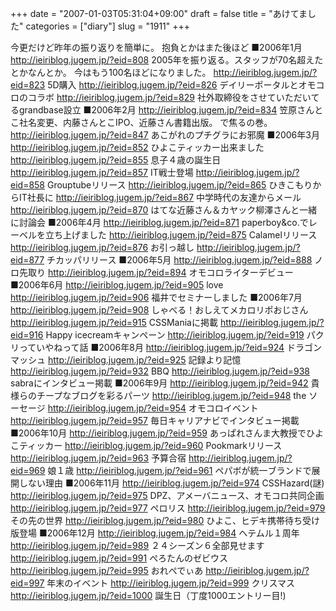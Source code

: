 +++
date = "2007-01-03T05:31:04+09:00"
draft = false
title = "あけてました"
categories = ["diary"]
slug = "1911"
+++

今更だけど昨年の振り返りを簡単に。
抱負とかはまた後ほど
■2006年1月
<a href="http://ieiriblog.jugem.jp/?eid=808" target="_blank">http://ieiriblog.jugem.jp/?eid=808</a>
2005年を振り返る。スタッフが70名超えたとかなんとか。
今はもう100名ほどになりました。
<a href="http://ieiriblog.jugem.jp/?eid=823" target="_blank">http://ieiriblog.jugem.jp/?eid=823</a>
5D購入
<a href="http://ieiriblog.jugem.jp/?eid=826" target="_blank">http://ieiriblog.jugem.jp/?eid=826</a>
デイリーポータルとオモコロのコラボ
<a href="http://ieiriblog.jugem.jp/?eid=829" target="_blank">http://ieiriblog.jugem.jp/?eid=829</a>
社外取締役をさせていただいてるgrandbase設立
■2006年2月
<a href="http://ieiriblog.jugem.jp/?eid=834" target="_blank">http://ieiriblog.jugem.jp/?eid=834</a>
笠原さんとこ社名変更、内藤さんとこIPO、近藤さん書籍出版。
で焦るの巻。
<a href="http://ieiriblog.jugem.jp/?eid=847" target="_blank">http://ieiriblog.jugem.jp/?eid=847</a>
あこがれのプチグラにお邪魔
■2006年3月
<a href="http://ieiriblog.jugem.jp/?eid=852" target="_blank">http://ieiriblog.jugem.jp/?eid=852</a>
ひよこティッカー出来ました
<a href="http://ieiriblog.jugem.jp/?eid=855" target="_blank">http://ieiriblog.jugem.jp/?eid=855</a>
息子４歳の誕生日
<a href="http://ieiriblog.jugem.jp/?eid=857" target="_blank">http://ieiriblog.jugem.jp/?eid=857</a>
IT戦士登場
<a href="http://ieiriblog.jugem.jp/?eid=858" target="_blank">http://ieiriblog.jugem.jp/?eid=858</a>
Grouptubeリリース
<a href="http://ieiriblog.jugem.jp/?eid=865" target="_blank">http://ieiriblog.jugem.jp/?eid=865</a>
ひきこもりからIT社長に
<a href="http://ieiriblog.jugem.jp/?eid=867" target="_blank">http://ieiriblog.jugem.jp/?eid=867</a>
中学時代の友達からメール
<a href="http://ieiriblog.jugem.jp/?eid=870" target="_blank">http://ieiriblog.jugem.jp/?eid=870</a>
はてな近藤さん＆カヤック柳澤さんと一緒に討論会
■2006年4月
<a href="http://ieiriblog.jugem.jp/?eid=871" target="_blank">http://ieiriblog.jugem.jp/?eid=871</a>
paperboy&co.でレーベルを立ち上げました
<a href="http://ieiriblog.jugem.jp/?eid=875" target="_blank">http://ieiriblog.jugem.jp/?eid=875</a>
Calamelリリース
<a href="http://ieiriblog.jugem.jp/?eid=876" target="_blank">http://ieiriblog.jugem.jp/?eid=876</a>
お引っ越し
<a href="http://ieiriblog.jugem.jp/?eid=877" target="_blank">http://ieiriblog.jugem.jp/?eid=877</a>
チカッパリリース
■2006年5月
<a href="http://ieiriblog.jugem.jp/?eid=888" target="_blank">http://ieiriblog.jugem.jp/?eid=888</a>
ノロ先取り
<a href="http://ieiriblog.jugem.jp/?eid=894" target="_blank">http://ieiriblog.jugem.jp/?eid=894</a>
オモコロライターデビュー
■2006年6月
<a href="http://ieiriblog.jugem.jp/?eid=905" target="_blank">http://ieiriblog.jugem.jp/?eid=905</a>
love
<a href="http://ieiriblog.jugem.jp/?eid=906" target="_blank">http://ieiriblog.jugem.jp/?eid=906</a>
福井でセミナーしました
■2006年7月
<a href="http://ieiriblog.jugem.jp/?eid=908" target="_blank">http://ieiriblog.jugem.jp/?eid=908</a>
しゃべる！おしえてメカロリポおじさん
<a href="http://ieiriblog.jugem.jp/?eid=915" target="_blank">http://ieiriblog.jugem.jp/?eid=915</a>
CSSManiaに掲載
<a href="http://ieiriblog.jugem.jp/?eid=916" target="_blank">http://ieiriblog.jugem.jp/?eid=916</a>
Happy icecreamキャンペーン
<a href="http://ieiriblog.jugem.jp/?eid=919" target="_blank">http://ieiriblog.jugem.jp/?eid=919</a>
パクリっていやねって話
■2006年8月
<a href="http://ieiriblog.jugem.jp/?eid=924" target="_blank">http://ieiriblog.jugem.jp/?eid=924</a>
ドラゴンマッシュ
<a href="http://ieiriblog.jugem.jp/?eid=925" target="_blank">http://ieiriblog.jugem.jp/?eid=925</a>
記録より記憶
<a href="http://ieiriblog.jugem.jp/?eid=932" target="_blank">http://ieiriblog.jugem.jp/?eid=932</a>
BBQ
<a href="http://ieiriblog.jugem.jp/?eid=938" target="_blank">http://ieiriblog.jugem.jp/?eid=938</a>
sabraにインタビュー掲載
■2006年9月
<a href="http://ieiriblog.jugem.jp/?eid=942" target="_blank">http://ieiriblog.jugem.jp/?eid=942</a>
貴様らのチープなブログを彩るパーツ
<a href="http://ieiriblog.jugem.jp/?eid=948" target="_blank">http://ieiriblog.jugem.jp/?eid=948</a>
the ソーセージ
<a href="http://ieiriblog.jugem.jp/?eid=954" target="_blank">http://ieiriblog.jugem.jp/?eid=954</a>
オモコロイベント
<a href="http://ieiriblog.jugem.jp/?eid=957" target="_blank">http://ieiriblog.jugem.jp/?eid=957</a>
毎日キャリアナビでインタビュー掲載
■2006年10月
<a href="http://ieiriblog.jugem.jp/?eid=959" target="_blank">http://ieiriblog.jugem.jp/?eid=959</a>
あっぱれさんま大教授でひよこティッカー
<a href="http://ieiriblog.jugem.jp/?eid=960" target="_blank">http://ieiriblog.jugem.jp/?eid=960</a>
Pookmarkリリース
<a href="http://ieiriblog.jugem.jp/?eid=963" target="_blank">http://ieiriblog.jugem.jp/?eid=963</a>
予算合宿
<a href="http://ieiriblog.jugem.jp/?eid=969" target="_blank">http://ieiriblog.jugem.jp/?eid=969</a>
娘１歳
<a href="http://ieiriblog.jugem.jp/?eid=961" target="_blank">http://ieiriblog.jugem.jp/?eid=961</a>
ペパボが統一ブランドで展開しない理由
■2006年11月
<a href="http://ieiriblog.jugem.jp/?eid=974" target="_blank">http://ieiriblog.jugem.jp/?eid=974</a>
CSSHazard(謎)
<a href="http://ieiriblog.jugem.jp/?eid=975" target="_blank">http://ieiriblog.jugem.jp/?eid=975</a>
DPZ、アメーバニュース、オモコロ共同企画
<a href="http://ieiriblog.jugem.jp/?eid=977" target="_blank">http://ieiriblog.jugem.jp/?eid=977</a>
ペロリス
<a href="http://ieiriblog.jugem.jp/?eid=979" target="_blank">http://ieiriblog.jugem.jp/?eid=979</a>
その先の世界
<a href="http://ieiriblog.jugem.jp/?eid=980" target="_blank">http://ieiriblog.jugem.jp/?eid=980</a>
ひよこ、ヒデキ携帯待ち受け版登場
■2006年12月
<a href="http://ieiriblog.jugem.jp/?eid=984" target="_blank">http://ieiriblog.jugem.jp/?eid=984</a>
ヘテムル１周年
<a href="http://ieiriblog.jugem.jp/?eid=989" target="_blank">http://ieiriblog.jugem.jp/?eid=989</a>
２４シーズン６全部見せます
<a href="http://ieiriblog.jugem.jp/?eid=991" target="_blank">http://ieiriblog.jugem.jp/?eid=991</a>
ぺろたんのゼビウス
<a href="http://ieiriblog.jugem.jp/?eid=995" target="_blank">http://ieiriblog.jugem.jp/?eid=995</a>
おれぺでぃあ
<a href="http://ieiriblog.jugem.jp/?eid=997" target="_blank">http://ieiriblog.jugem.jp/?eid=997</a>
年末のイベント
<a href="http://ieiriblog.jugem.jp/?eid=999" target="_blank">http://ieiriblog.jugem.jp/?eid=999</a>
クリスマス
<a href="http://ieiriblog.jugem.jp/?eid=1000" target="_blank">http://ieiriblog.jugem.jp/?eid=1000</a>
誕生日（丁度1000エントリー目!)
